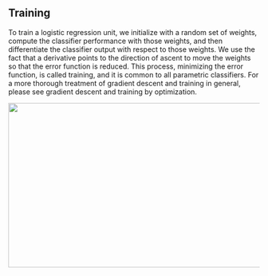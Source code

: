 ## Training

To train a logistic regression unit, we initialize with a random set of weights, compute the classifier performance with those weights, and then differentiate the classifier output with respect to those weights. We use the fact that a derivative points to the direction of ascent to move the weights so that the error function is reduced. This process, minimizing the error function, is called training, and it is common to all parametric classifiers. For a more thorough treatment of gradient descent and training in general, please see gradient descent and training by optimization.

<img src="/assets/logistic_regression_flowchart.png" height="330" width="760"/>